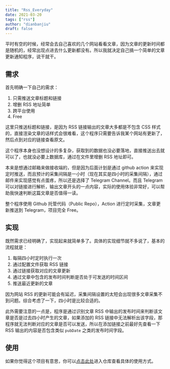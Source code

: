 ```yaml
---
title: "Rss_Everyday"
date: 2021-03-20
tags: ["rss"]
author: "dianbanjiu"
draft: false
---
```


平时有空的时候，经常会去自己喜欢的几个网站看看文章，因为文章的更新时间都是随机的，经常出现点进去什么更新都没有。所以我就决定自己搞一个简单的文章更新通知程序，说干就干。

## 需求
首先明确一下自己的需求：  
1. 只需推送文章标题和链接
2. 增删 RSS 地址简单
3. 跨平台使用
4. Free

这里只推送标题和链接，是因为 RSS 链接输出的文章大多都是不包含 CSS 样式的，直接渲染文章的话样式会很难看，这个程序只需要告诉我某个网站有更新了，然后点到对应的链接查看原文。  

这个程序本身也没想设计的多复杂，获取到的数据也没必要落地，直接推送出去就可以了，也就没必要上数据库，通过在文件里增删 RSS 地址即可。

本来是想通过邮箱来做接收端的，但是因为后面计划是通过 github action 来实现定时推送，而且预计的采集间隔是一小时（现在其实是四小时的采集间隔），通过邮件来实现感觉有点蛋疼，所以还是选择了 Telegram Channel。而且 Telegram 可以对链接进行解析，输出文章开头的一点内容，实际的使用体验非常好，可以帮助我快速判断这篇文章是否值得一读。  

整个程序使用 Github 托管代码（Public Repo），Action 进行定时采集，文章更新推送到 Telegram，项目完全 Free。

## 实现
既然需求已经明确了，实现起来就简单多了。具体的实现细节就不多说了，基本的流程就是：  
1. 每隔四小时定时执行一次
2. 通过配置文件获取 RSS 链接
2. 通过链接获取对应的文章更新
3. 通过文章中包含的发布时间判断是否处于可发送的时间区间
4. 推送最近更新的文章

因为网站 RSS 的更新可能会有延迟，采集间隔设置的太短会出现很多文章采集不到问题。综合考虑了一下，四小时是比较合适的。  

此外需要注意的一点是，程序是通过识别文章 RSS 中输出的发布时间来判断该文章是否是过去四小时产生的文章，如果添加的 RSS 链接中无法解析出该字段，那程序就无法判断对应的文章是否可以发送，所以在添加链接之前最好先查看一下 RSS 输出的内容是否包含类似 `pubDate` 之类的发布时间字段。

## 使用
如果你觉得这个项目有意思，你可以[点击此处](https://github.com/GuangzheJiang/rss_everyday)进入仓库查看具体的使用方式。